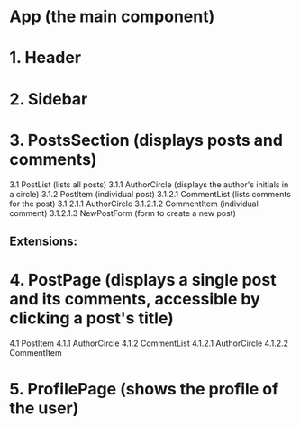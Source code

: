 # App (the main component)
# 1. Header 
# 2. Sidebar
# 3. PostsSection (displays posts and comments)
   3.1 PostList (lists all posts)
    3.1.1 AuthorCircle (displays the author's initials in a circle)
    3.1.2 PostItem (individual post)
     3.1.2.1 CommentList (lists comments for the post)
      3.1.2.1.1 AuthorCircle
      3.1.2.1.2 CommentItem (individual comment)
      3.1.2.1.3 NewPostForm (form to create a new post)

## Extensions:
# 4. PostPage (displays a single post and its comments, accessible by clicking a post's title)
  4.1 PostItem
   4.1.1 AuthorCircle
   4.1.2 CommentList
    4.1.2.1 AuthorCircle
    4.1.2.2 CommentItem
# 5. ProfilePage (shows the profile of the user)